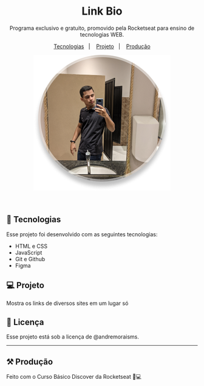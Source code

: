 <h1 align="center"> Link Bio </h1>

<p align="center">
Programa exclusivo e gratuito, promovido pela Rocketseat para ensino de tecnologias WEB.
</p>

<p align="center">
  <a href="#-tecnologias">Tecnologias</a>&nbsp;&nbsp;&nbsp;|&nbsp;&nbsp;&nbsp;
  <a href="#-projeto">Projeto</a>&nbsp;&nbsp;&nbsp;|&nbsp;&nbsp;&nbsp;
  <a href="#memo-licença">Produção</a>
</p>

<p align="center">
  <img alt="License" src="./avatar-andre-claro.png">
</p>

<br>

<p align="center">

## 🚀 Tecnologias

Esse projeto foi desenvolvido com as seguintes tecnologias:

- HTML e CSS
- JavaScript
- Git e Github
- Figma

## 💻 Projeto

Mostra os links de diversos sites em um lugar só

## 🔖 Licença

Esse projeto está sob a licença de @andremoraisms.

---

## ⚒️ Produção

Feito com o Curso Básico Discover da Rocketseat 🚀💻
